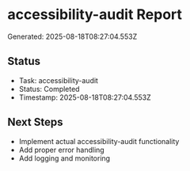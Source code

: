 # accessibility-audit Report

Generated: 2025-08-18T08:27:04.553Z

## Status
- Task: accessibility-audit
- Status: Completed
- Timestamp: 2025-08-18T08:27:04.553Z

## Next Steps
- Implement actual accessibility-audit functionality
- Add proper error handling
- Add logging and monitoring
